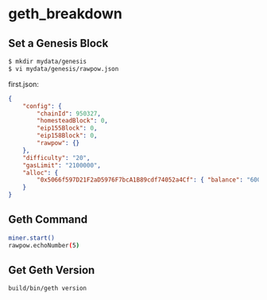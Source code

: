# geth_breakdown

## Set a Genesis Block

```bash
$ mkdir mydata/genesis
$ vi mydata/genesis/rawpow.json
```

first.json:
```JSON
{
    "config": {
        "chainId": 950327,
        "homesteadBlock": 0,
        "eip155Block": 0,
        "eip158Block": 0,
        "rawpow": {}
    },
    "difficulty": "20",
    "gasLimit": "2100000",
    "alloc": {
        "0x5066f597D21F2aD5976F7bcA1B89cdf74052a4Cf": { "balance": "60000000000000000000" }
    }
}
```

## Geth Command

```bash
miner.start()
rawpow.echoNumber(5)
```

## Get Geth Version
```bash
build/bin/geth version
```
